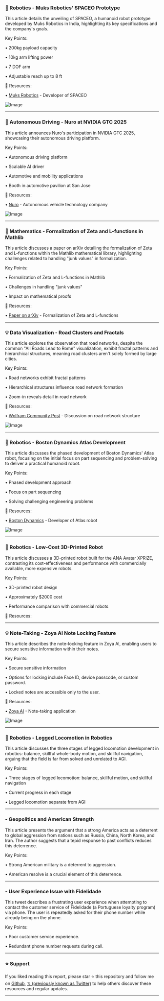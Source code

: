 ### 🤖 Robotics - Muks Robotics' SPACEO Prototype

This article details the unveiling of SPACEO, a humanoid robot prototype developed by Muks Robotics in India, highlighting its key specifications and the company's goals.

Key Points:

• 200kg payload capacity

• 10kg arm lifting power

• 7 DOF arm

• Adjustable reach up to 8 ft


🔗 Resources:

• [Muks Robotics](https://x.com/chris_j_paxton) - Developer of SPACEO

![Image](https://pbs.twimg.com/ext_tw_video_thumb/1897366670202822659/pu/img/IMvySagFObj6ADYm.jpg)

---
### 🚀 Autonomous Driving - Nuro at NVIDIA GTC 2025

This article announces Nuro's participation in NVIDIA GTC 2025, showcasing their autonomous driving platform.

Key Points:

• Autonomous driving platform

• Scalable AI driver

• Automotive and mobility applications

• Booth in automotive pavilion at San Jose


🔗 Resources:

• [Nuro](https://x.com/nuro) - Autonomous vehicle technology company

![Image](https://pbs.twimg.com/media/GlTL010X0AAjW-I?format=jpg&name=small)

---
### 🤖 Mathematics - Formalization of Zeta and L-functions in Mathlib

This article discusses a paper on arXiv detailing the formalization of Zeta and L-functions within the Mathlib mathematical library, highlighting challenges related to handling "junk values" in formalization.


Key Points:

• Formalization of Zeta and L-functions in Mathlib

• Challenges in handling "junk values"

• Impact on mathematical proofs


🔗 Resources:

• [Paper on arXiv](https://arxiv.org/abs/2503.00959) - Formalization of Zeta and L-functions


---
### 💡 Data Visualization - Road Clusters and Fractals

This article explores the observation that road networks, despite the common "All Roads Lead to Rome" visualization, exhibit fractal patterns and hierarchical structures, meaning road clusters aren't solely formed by large cities.



Key Points:

• Road networks exhibit fractal patterns

• Hierarchical structures influence road network formation

• Zoom-in reveals detail in road network


🔗 Resources:

• [Wolfram Community Post](https://community.wolfram.com/groups/-/m/t/3403335) - Discussion on road network structure

![Image](https://pbs.twimg.com/media/GlSoR8wWoAACouL?format=jpg&name=small)

---
### 🤖 Robotics - Boston Dynamics Atlas Development

This article discusses the phased development of Boston Dynamics' Atlas robot, focusing on the initial focus on part sequencing and problem-solving to deliver a practical humanoid robot.

Key Points:

• Phased development approach

• Focus on part sequencing

• Solving challenging engineering problems


🔗 Resources:

• [Boston Dynamics](https://x.com/BostonDynamics) - Developer of Atlas robot

![Image](https://pbs.twimg.com/ext_tw_video_thumb/1897298067721736192/pu/img/V7BczFk6Tkkqnbyd.jpg)

---
### 🤖 Robotics - Low-Cost 3D-Printed Robot

This article discusses a 3D-printed robot built for the ANA Avatar XPRIZE, contrasting its cost-effectiveness and performance with commercially available, more expensive robots.

Key Points:

• 3D-printed robot design

• Approximately $2000 cost

• Performance comparison with commercial robots


🔗 Resources:


---
### 💡 Note-Taking - Zoya AI Note Locking Feature

This article describes the note-locking feature in Zoya AI, enabling users to secure sensitive information within their notes.


Key Points:

• Secure sensitive information

• Options for locking include Face ID, device passcode, or custom password.

• Locked notes are accessible only to the user.


🔗 Resources:

• [Zoya AI](https://x.com/Zoya_ai) - Note-taking application

![Image](https://pbs.twimg.com/ext_tw_video_thumb/1897294143711510528/pu/img/ifezNk3J0lMMwYq7.jpg)

---
### 🤖 Robotics - Legged Locomotion in Robotics

This article discusses the three stages of legged locomotion development in robotics: balance, skillful whole-body motion, and skillful navigation, arguing that the field is far from solved and unrelated to AGI.


Key Points:

• Three stages of legged locomotion: balance, skillful motion, and skillful navigation

• Current progress in each stage

• Legged locomotion separate from AGI


---
###  - Geopolitics and American Strength

This article presents the argument that a strong America acts as a deterrent to global aggression from nations such as Russia, China, North Korea, and Iran.  The author suggests that a tepid response to past conflicts reduces this deterrence.



Key Points:


• Strong American military is a deterrent to aggression.

• American resolve is a crucial element of this deterrence.


---
### - User Experience Issue with Fidelidade

This tweet describes a frustrating user experience when attempting to contact the customer service of Fidelidade (a Portuguese loyalty program) via phone.  The user is repeatedly asked for their phone number while already being on the phone.


Key Points:

• Poor customer service experience.

• Redundant phone number requests during call.


---

### ⭐️ Support

If you liked reading this report, please star ⭐️ this repository and follow me on [Github](https://github.com/Drix10), [𝕏 (previously known as Twitter)](https://x.com/DRIX_10_) to help others discover these resources and regular updates.

---
